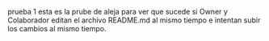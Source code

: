 prueba 1
esta es la prube de aleja para ver que sucede si  Owner y Colaborador editan el archivo README.md al mismo tiempo e intentan subir los cambios al mismo tiempo.

